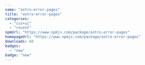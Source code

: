 ```yaml
---
name: "astro-error-pages"
title: "astro-error-pages"
categories:
  - "css+ui"
  - "recent"
npmUrl: "https://www.npmjs.com/package/astro-error-pages"
homepageUrl: "https://www.npmjs.com/package/astro-error-pages"
downloads: 66
badges:
  - "new"
badge: "new"
---
```

